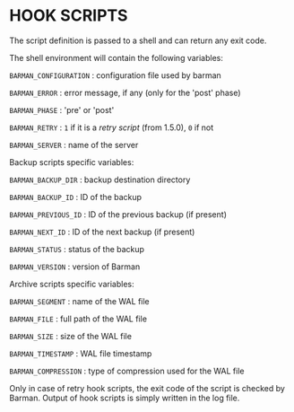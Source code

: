# HOOK SCRIPTS

The script definition is passed to a shell and can return any exit code.

The shell environment will contain the following variables:

`BARMAN_CONFIGURATION`
:   configuration file used by barman

`BARMAN_ERROR`
:   error message, if any (only for the 'post' phase)

`BARMAN_PHASE`
:   'pre' or 'post'

`BARMAN_RETRY`
:   `1` if it is a _retry script_ (from 1.5.0), `0` if not

`BARMAN_SERVER`
:   name of the server

Backup scripts specific variables:

`BARMAN_BACKUP_DIR`
:   backup destination directory

`BARMAN_BACKUP_ID`
:   ID of the backup

`BARMAN_PREVIOUS_ID`
:   ID of the previous backup (if present)

`BARMAN_NEXT_ID`
:   ID of the next backup (if present)

`BARMAN_STATUS`
:   status of the backup

`BARMAN_VERSION`
:   version of Barman

Archive scripts specific variables:

`BARMAN_SEGMENT`
:   name of the WAL file

`BARMAN_FILE`
:   full path of the WAL file

`BARMAN_SIZE`
:   size of the WAL file

`BARMAN_TIMESTAMP`
:   WAL file timestamp

`BARMAN_COMPRESSION`
:   type of compression used for the WAL file

Only in case of retry hook scripts, the exit code of the script
is checked by Barman. Output of hook scripts is simply written
in the log file.
